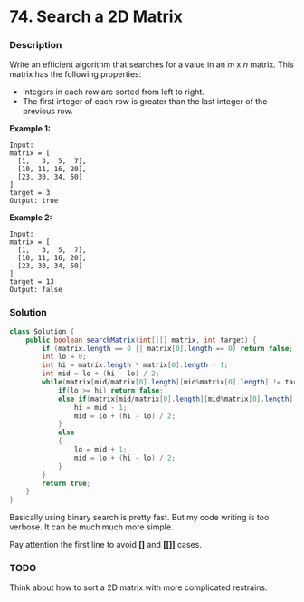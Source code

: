# 74. Search a 2D Matrix

### Description

Write an efficient algorithm that searches for a value in an *m* x *n* matrix. This matrix has the following properties:

- Integers in each row are sorted from left to right.
- The first integer of each row is greater than the last integer of the previous row.

**Example 1:**

```
Input:
matrix = [
  [1,   3,  5,  7],
  [10, 11, 16, 20],
  [23, 30, 34, 50]
]
target = 3
Output: true
```

**Example 2:**

```
Input:
matrix = [
  [1,   3,  5,  7],
  [10, 11, 16, 20],
  [23, 30, 34, 50]
]
target = 13
Output: false
```



### Solution

```java
class Solution {
    public boolean searchMatrix(int[][] matrix, int target) {
        if (matrix.length == 0 || matrix[0].length == 0) return false;
        int lo = 0;
        int hi = matrix.length * matrix[0].length - 1;
        int mid = lo + (hi - lo) / 2;
        while(matrix[mid/matrix[0].length][mid%matrix[0].length] != target) {
            if(lo >= hi) return false;
            else if(matrix[mid/matrix[0].length][mid%matrix[0].length] > target) {
                hi = mid - 1;
                mid = lo + (hi - lo) / 2;
            }
            else
            {
                lo = mid + 1;
                mid = lo + (hi - lo) / 2;
            }
        }
        return true;
    }
}
```

Basically using binary search is pretty fast. But my code writing is too verbose. It can be much much more simple.

Pay attention the first line to avoid **[]** and **[[]]** cases.



### TODO

Think about how to sort a 2D matrix with more complicated restrains.